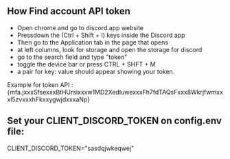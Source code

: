 ## How Find account API token

- Open chrome and go to discord.app website
- Pressdown the (Ctrl + Shift + I) keys inside the Discord app
- Then go to the Application tab in the page that opens
- at left columns, look for storage and open the storage for discord
- go to the search field and type "token"
- toggle the device bar or press CTRL + SHFT + M
- a pair for key: value should appear showing your token.

Example for token API : {mfa.jxxxSfsexxxBtHUrsixxxw1MD2XedIuwexxxFh7fdTAQsFxxx8Wkrjfwmxxxl5zvxxxhFkxxygwjdxxxaNp}

## Set your CLIENT_DISCORD_TOKEN on config.env file:

CLIENT_DISCORD_TOKEN="sasdqjwkeqwej"